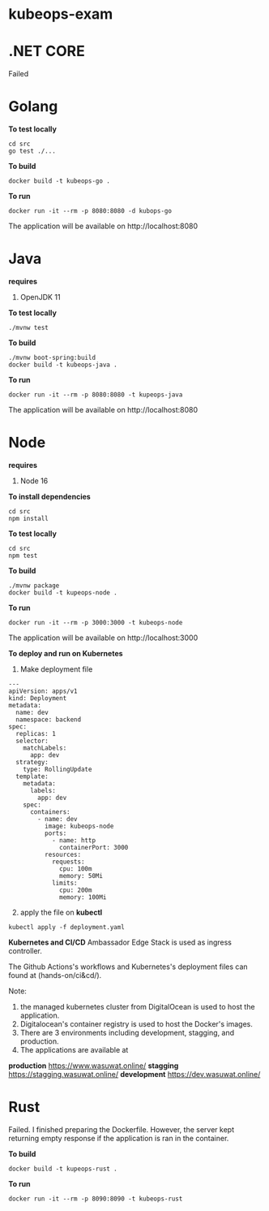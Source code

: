 # kubeops-exam

# .NET CORE

Failed

# Golang

**To test locally**
```
cd src
go test ./...
```

**To build**
```
docker build -t kubeops-go .
```

**To run**
```
docker run -it --rm -p 8080:8080 -d kubops-go
```
The application will be available on http://localhost:8080


# Java
**requires**
1. OpenJDK 11

**To test locally**
```
./mvnw test
```

**To build**
```
./mvnw boot-spring:build
docker build -t kubeops-java .
```

**To run**
```
docker run -it --rm -p 8080:8080 -t kupeops-java
```
The application will be available on http://localhost:8080


# Node

**requires**
1. Node 16

**To install dependencies**
```
cd src
npm install
```

**To test locally**
```
cd src
npm test
```

**To build**
```
./mvnw package
docker build -t kupeops-node .
```

**To run**
```
docker run -it --rm -p 3000:3000 -t kubeops-node
```
The application will be available on http://localhost:3000


**To deploy and run on Kubernetes**
1. Make deployment file
```
---
apiVersion: apps/v1
kind: Deployment
metadata:
  name: dev
  namespace: backend
spec:
  replicas: 1
  selector:
    matchLabels:
      app: dev
  strategy:
    type: RollingUpdate
  template:
    metadata:
      labels:
        app: dev
    spec:
      containers:
        - name: dev
          image: kubeops-node
          ports:
            - name: http
              containerPort: 3000
          resources:
            requests:
              cpu: 100m
              memory: 50Mi
            limits:
              cpu: 200m
              memory: 100Mi
```

2. apply the file on **kubectl**
```
kubectl apply -f deployment.yaml
```

**Kubernetes and CI/CD**
Ambassador Edge Stack is used as ingress controller.

The Github Actions's workflows and Kubernetes's deployment files can found at (hands-on/ci&cd/).

Note:
1. the managed kubernetes cluster from DigitalOcean is used to host the application.
2. Digitalocean's container registry is used to host the Docker's images.
3. There are 3 environments including development, stagging, and production.
4. The applications are available at

**production** https://www.wasuwat.online/
**stagging** https://stagging.wasuwat.online/
**development** https://dev.wasuwat.online/

# Rust

Failed. I finished preparing the Dockerfile. However, the server kept returning empty response if the application is ran in the container.

**To build**
```
docker build -t kupeops-rust .
```

**To run**
```
docker run -it --rm -p 8090:8090 -t kubeops-rust
```
